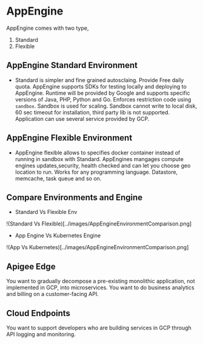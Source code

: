 # AppEngine

AppEngine comes with two type,
1. Standard
2. Flexible

## AppEngine Standard Environment

- Standard is simpler and fine grained autosclaing. Provide Free daily quota. AppEngine supports SDKs for testing locally and deploying to AppEngine. Runtime will be provided by Google and supports specific versions of Java, PHP, Python and Go. Enforces restriction code using `sandbox`. Sandbox is used for scaling. Sandbox cannot write to local disk, 60 sec timeout for installation, third party lib is not supported. Application can use several service provided by GCP.

## AppEngine Flexible Environment

- AppEngine flexible allows to specifies docker container instead of running in sandbox with Standard. AppEngines mangages compute engines updates,security, health checked and can let you choose geo location to run. Works for any programming language. Datastore, memcache, task queue and so on.

## Compare Environments and Engine

- Standard Vs Flexible Env

!(Standard Vs Flexible)[../images/AppEngineEnvironmentComparison.png]

- App Engine Vs Kubernetes Engine

!(App Vs Kubernetes)[../images/AppEngineEnvironmentComparison.png]

## Apigee Edge
You want to gradually decompose a pre-existing monolithic application, not implemented in GCP, into microservices. You want to do business analytics and billing on a customer-facing API. 

## Cloud Endpoints
You want to support developers who are building services in GCP through API logging and monitoring.